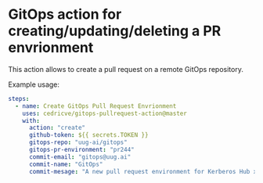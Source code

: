 # GitOps action for creating/updating/deleting a PR envrionment

This action allows to create a pull request on a remote GitOps repository.

Example usage:

```yaml
steps:
  - name: Create GitOps Pull Request Envrionment
    uses: cedricve/gitops-pullrequest-action@master
    with:
      action: "create"
      github-token: ${{ secrets.TOKEN }}
      gitops-repo: "uug-ai/gitops"
      gitops-pr-environment: "pr244"
      commit-email: "gitops@uug.ai"
      commit-name: "GitOps"
      commit-mesage: "A new pull request environment for Kerberos Hub xxx"
```
